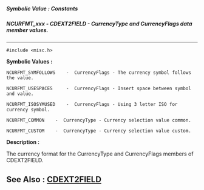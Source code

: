 ##### Symbolic Value : Constants
##### NCURFMT_xxx - CDEXT2FIELD - CurrencyType and CurrencyFlags data member values.
---
```
#include <misc.h>
```

**Symbolic Values :**

	NCURFMT_SYMFOLLOWS	  -  CurrencyFlags - The currency symbol follows the value.

	NCURFMT_USESPACES	  -  CurrencyFlags - Insert space between symbol and value.

	NCURFMT_ISOSYMUSED	  -  CurrencyFlags - Using 3 letter ISO for currency symbol.

	NCURFMT_COMMON	  -  CurrencyType - Currency selection value common.

	NCURFMT_CUSTOM	  -  CurrencyType - Currency selection value custom.


**Description :**

The  currency format for the CurrencyType and CurrencyFlags members of CDEXT2FIELD.


**See Also :**
[CDEXT2FIELD](/domino-c-api-docs/reference/Data/CDEXT2FIELD)
---
